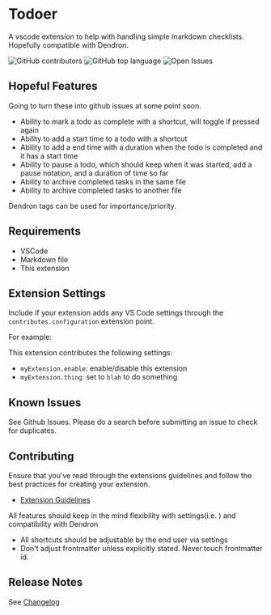 # Todoer

A vscode extension to help with handling simple markdown checklists. Hopefully compatible with Dendron.

![GitHub contributors](https://img.shields.io/github/contributors/BoarCore/Todoer?style=flat-square)
![GitHub top language](https://img.shields.io/github/languages/top/BoarCore/Todoer?style=flat-square)
![Open Issues](https://img.shields.io/github/issues-raw/BoarCore/Todoer?style=flat-square)
<!-- Build/Test Badges once we get something -->

## Hopeful Features

Going to turn these into github issues at some point soon.

- Ability to mark a todo as complete with a shortcut, will toggle if pressed again
- Ability to add a start time to a todo with a shortcut
- Ability to add a end time with a duration when the todo is completed and it has a start time
- Ability to pause a todo, which should keep when it was started, add a pause notation, and a duration of time so far
- Ability to archive completed tasks in the same file
- Ability to archive completed tasks to another file

Dendron tags can be used for importance/priority.

## Requirements

- VSCode
- Markdown file
- This extension

## Extension Settings

Include if your extension adds any VS Code settings through the `contributes.configuration` extension point.

For example:

This extension contributes the following settings:

- `myExtension.enable`: enable/disable this extension
- `myExtension.thing`: set to `blah` to do something

## Known Issues

See Github Issues. Please do a search before submitting an issue to check for duplicates.

## Contributing

Ensure that you've read through the extensions guidelines and follow the best practices for creating your extension.

- [Extension Guidelines](https://code.visualstudio.com/api/references/extension-guidelines)

All features should keep in the mind flexibility with settings(i.e. ) and compatibility with Dendron

- All shortcuts should be adjustable by the end user via settings
- Don't adjust frontmatter unless explicitly stated. Never touch frontmatter id.

## Release Notes

See [Changelog](./CHANGELOG.md)
